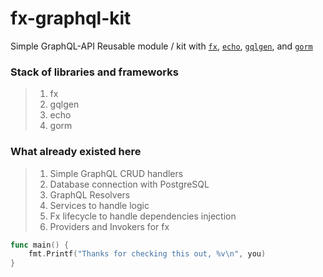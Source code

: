 # fx-graphql-kit
Simple GraphQL-API Reusable module / kit with 
[`fx`](https://github.com/uber-go/fx),
[`echo`](https://github.com/labstack/echo),
[`gqlgen`](https://github.com/99designs/gqlgen), and
[`gorm`](https://github.com/go-gorm/gorm)

### Stack of libraries and frameworks
> 1. fx
> 2. gqlgen
> 3. echo 
> 4. gorm

### What already existed here
> 1. Simple GraphQL CRUD handlers
> 2. Database connection with PostgreSQL
> 3. GraphQL Resolvers
> 4. Services to handle logic
> 6. Fx lifecycle to handle dependencies injection
> 7. Providers and Invokers for fx

```go
func main() {
	fmt.Printf("Thanks for checking this out, %v\n", you)
}
```